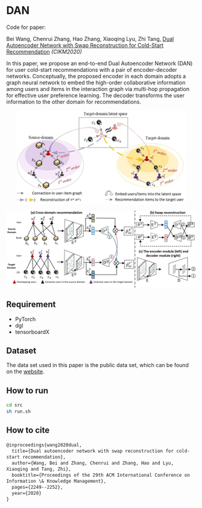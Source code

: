 # DAN
Code for paper:

Bei Wang, Chenrui Zhang, Hao Zhang, Xiaoqing Lyu, Zhi Tang, [Dual Autoencoder Network with Swap Reconstruction for Cold-Start Recommendation](https://dl.acm.org/doi/abs/10.1145/3340531.3412069) *(CIKM2020)*

In this paper, we propose an end-to-end Dual Autoencoder Network (DAN) for user cold-start recommendations with a pair of encoder-decoder networks. Conceptually, the proposed encoder in each domain adopts a graph neural network to embed the high-order collaborative information among users and items in the interaction graph via multi-hop propagation for effective
user preference learning. The decoder transforms the user information to the other domain for recommendations.

<p align="center">
<img src="./figs/DAN_fig1.jpg" alt="DAN figure1" width="450px" height="250px">
</p>

<p align="center">
<img src="./figs/DAN_fig2.jpg" alt="DAN figure2" >
</p>

## Requirement

- PyTorch
- dgl
- tensorboardX
  
## Dataset
The data set used in this paper is the public data set, which can be found on the [website](https://nijianmo.github.io/amazon/index.html).

## How to run

```bash
cd src
sh run.sh
```
## How to cite
```text
@inproceedings{wang2020dual,
  title={Dual autoencoder network with swap reconstruction for cold-start recommendation},
  author={Wang, Bei and Zhang, Chenrui and Zhang, Hao and Lyu, Xiaoqing and Tang, Zhi},
  booktitle={Proceedings of the 29th ACM International Conference on Information \& Knowledge Management},
  pages={2249--2252},
  year={2020}
}
```
